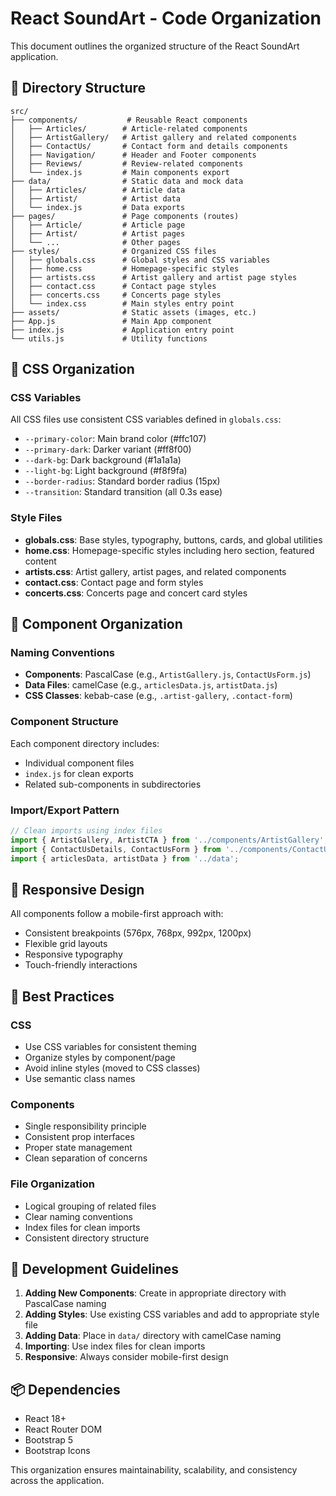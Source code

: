 # React SoundArt - Code Organization

This document outlines the organized structure of the React SoundArt application.

## 📁 Directory Structure

```
src/
├── components/           # Reusable React components
│   ├── Articles/        # Article-related components
│   ├── ArtistGallery/   # Artist gallery and related components
│   ├── ContactUs/       # Contact form and details components
│   ├── Navigation/      # Header and Footer components
│   ├── Reviews/         # Review-related components
│   └── index.js         # Main components export
├── data/                # Static data and mock data
│   ├── Articles/        # Article data
│   ├── Artist/          # Artist data
│   └── index.js         # Data exports
├── pages/               # Page components (routes)
│   ├── Article/         # Article page
│   ├── Artist/          # Artist pages
│   └── ...              # Other pages
├── styles/              # Organized CSS files
│   ├── globals.css      # Global styles and CSS variables
│   ├── home.css         # Homepage-specific styles
│   ├── artists.css      # Artist gallery and artist page styles
│   ├── contact.css      # Contact page styles
│   ├── concerts.css     # Concerts page styles
│   └── index.css        # Main styles entry point
├── assets/              # Static assets (images, etc.)
├── App.js               # Main App component
├── index.js             # Application entry point
└── utils.js             # Utility functions
```

## 🎨 CSS Organization

### CSS Variables
All CSS files use consistent CSS variables defined in `globals.css`:
- `--primary-color`: Main brand color (#ffc107)
- `--primary-dark`: Darker variant (#ff8f00)
- `--dark-bg`: Dark background (#1a1a1a)
- `--light-bg`: Light background (#f8f9fa)
- `--border-radius`: Standard border radius (15px)
- `--transition`: Standard transition (all 0.3s ease)

### Style Files
- **globals.css**: Base styles, typography, buttons, cards, and global utilities
- **home.css**: Homepage-specific styles including hero section, featured content
- **artists.css**: Artist gallery, artist pages, and related components
- **contact.css**: Contact page and form styles
- **concerts.css**: Concerts page and concert card styles

## 🧩 Component Organization

### Naming Conventions
- **Components**: PascalCase (e.g., `ArtistGallery.js`, `ContactUsForm.js`)
- **Data Files**: camelCase (e.g., `articlesData.js`, `artistData.js`)
- **CSS Classes**: kebab-case (e.g., `.artist-gallery`, `.contact-form`)

### Component Structure
Each component directory includes:
- Individual component files
- `index.js` for clean exports
- Related sub-components in subdirectories

### Import/Export Pattern
```javascript
// Clean imports using index files
import { ArtistGallery, ArtistCTA } from '../components/ArtistGallery';
import { ContactUsDetails, ContactUsForm } from '../components/ContactUs';
import { articlesData, artistData } from '../data';
```

## 📱 Responsive Design

All components follow a mobile-first approach with:
- Consistent breakpoints (576px, 768px, 992px, 1200px)
- Flexible grid layouts
- Responsive typography
- Touch-friendly interactions

## 🎯 Best Practices

### CSS
- Use CSS variables for consistent theming
- Organize styles by component/page
- Avoid inline styles (moved to CSS classes)
- Use semantic class names

### Components
- Single responsibility principle
- Consistent prop interfaces
- Proper state management
- Clean separation of concerns

### File Organization
- Logical grouping of related files
- Clear naming conventions
- Index files for clean imports
- Consistent directory structure

## 🚀 Development Guidelines

1. **Adding New Components**: Create in appropriate directory with PascalCase naming
2. **Adding Styles**: Use existing CSS variables and add to appropriate style file
3. **Adding Data**: Place in `data/` directory with camelCase naming
4. **Importing**: Use index files for clean imports
5. **Responsive**: Always consider mobile-first design

## 📦 Dependencies

- React 18+
- React Router DOM
- Bootstrap 5
- Bootstrap Icons

This organization ensures maintainability, scalability, and consistency across the application.
